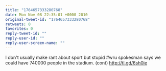```yaml
---
title: "1764657333280768"
date: Mon Nov 08 22:35:01 +0000 2010
original-tweet-id: "1764657333280768"
retweets: 0
favorites: 0
reply-tweet-id: ""
reply-user-id: ""
reply-user-screen-name: ""
---
```

I don't usually make rant about sport but stupid #wru spokesman says we could have 740000 people in the stadium. (cont) http://tl.gd/6sh0ie
